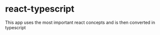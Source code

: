 # react-typescript
This app uses the most important react concepts and is then converted in typescript
